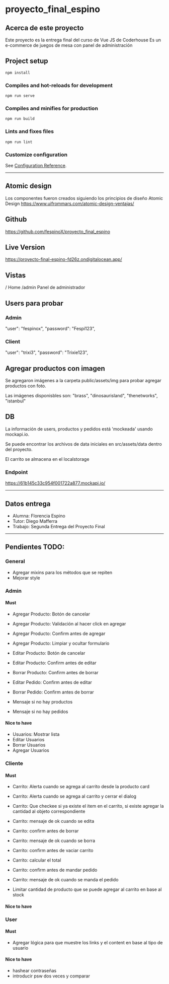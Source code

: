 # proyecto_final_espino

## Acerca de este proyecto
Este proyecto es la entrega final del curso de Vue JS de Coderhouse
Es un e-commerce de juegos de mesa con panel de administración

## Project setup
```
npm install
```

### Compiles and hot-reloads for development
```
npm run serve
```

### Compiles and minifies for production
```
npm run build
```

### Lints and fixes files
```
npm run lint
```

### Customize configuration
See [Configuration Reference](https://cli.vuejs.org/config/).

___

## Atomic design
Los componentes fueron creados siguiendo los principios de diseño Atomic Design
https://www.uifrommars.com/atomic-design-ventajas/


## Github
https://github.com/fespinoX/proyecto_final_espino


## Live Version

https://proyecto-final-espino-fd26z.ondigitalocean.app/


## Vistas

/ Home
/admin Panel de administrador


## Users para probar

### Admin

"user": "fespinox",
"password": "Fespi123",

### Client

"user": "trixi3",
"password": "Trixie123",


## Agregar productos con imagen
Se agregaron imágenes a la carpeta public/assets/img para probar agregar productos con foto.

Las imágenes disponisbles son: "brass", "dinosaurisland", "thenetworks", "istanbul"


## DB

La información de users, productos y pedidos está 'mockeada' usando mockapi.io.

Se puede encontrar los archivos de data iniciales en src/assets/data dentro del proyecto.

El carrito se almacena en el localstorage


### Endpoint

https://61b145c33c954f001722a877.mockapi.io/

___

## Datos entrega

* Alumna: Florencia Espino
* Tutor: Diego Mafferra
* Trabajo: Segunda Entrega del Proyecto Final

___

## Pendientes TODO:

### General

* Agregar mixins para los métodos que se repiten
* Mejorar style


### Admin

#### Must

* Agregar Producto: Botón de cancelar
* Agregar Producto: Validación al hacer click en agregar
* Agregar Producto: Confirm antes de agregar
* Agregar Producto: Limpiar y ocultar formulario
* Editar Producto: Botón de cancelar
* Editar Producto: Confirm antes de editar
* Borrar Producto: Confirm antes de borrar

* Editar Pedido: Confirm antes de editar
* Borrar Pedido: Confirm antes de borrar

* Mensaje si no hay productos
* Mensaje si no hay pedidos

#### Nice to have

* Usuarios: Mostrar lista
* Editar Usuarios
* Borrar Usuarios
* Agregar Usuarios


### Cliente

#### Must

* Carrito: Alerta cuando se agrega al carrito desde la producto card
* Carrito: Alerta cuando se agrega al carrito y cerrar el dialog
* Carrito: Que checkee si ya existe el item en el carrito, si existe agregar la cantidad al objeto correspondiente
* Carrito: mensaje de ok cuando se edita
* Carrito: confirm antes de borrar
* Carrito: mensaje de ok cuando se borra
* Carrito: confirm antes de vaciar carrito
* Carrito: calcular el total
* Carrito: confirm antes de mandar pedido
* Carrito: mensaje de ok cuando se manda el pedido

* Limitar cantidad de producto que se puede agregar al carrito en base al stock

#### Nice to have


### User

#### Must
* Agregar lógica para que muestre los links y el content en base al tipo de usuario

#### Nice to have
* hashear contraseñas
* introducir psw dos veces y comparar
